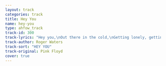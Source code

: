 ```yaml
---
layout: track
categories: track
title: Hey You
name: hey-you
type: ahfow_track
track-id: 300
track-lyrics: "Hey you,\nOut there in the cold,\nGetting lonely, getting old,\nCan you feel me?\nHey you,\nStanding in the aisle,\nWith itchy feet and fading smile,\nCan you feel me?\nHey you,\nDon't help them to bury the light.\nDon't give in without a fight.\n\nHey you,\nOut there on your own,\nSitting naked by the phone,\nWould you touch me?\nHey you,\nWith your ear against the wall,\nWaiting for someone to call out,\nWould you touch me?\nHey you,\nWould you help me to carry the stone?\nOpen your heart, I'm coming home.\n\nBut it was only fantasy.\nThe wall was too high, as you can see.\nNo matter how he tried he could not break free.\nAnd the worms ate into his brain.\n\nHey you,\nOut there on the road,\nAlways doing what you're told,\nCan you help me?\nHey you,\nOut there beyond the wall,\nBreaking bottles in the hall,\nCan you help me?\nHey you,\nDon't tell me there's no hope at all.\nTogether we stand, divided we fall."
track-author: Roger Waters
track-sort: "HEY YOU"
track-original: Pink Floyd
cover: true
---
```

